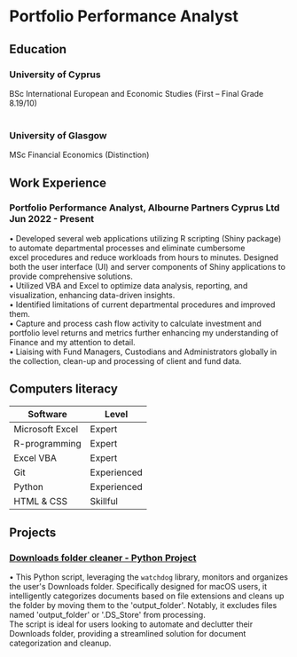 # Portfolio Performance Analyst

## Education

### University of Cyprus 
BSc International European and Economic Studies (First – Final Grade 8.19/10)
<br><br>
### University of Glasgow
MSc Financial Economics (Distinction)

## Work Experience

### Portfolio Performance Analyst, Albourne Partners Cyprus Ltd Jun 2022 - Present
• Developed several web applications utilizing R scripting (Shiny package) to automate departmental processes and eliminate cumbersome 
<br>
excel procedures and reduce workloads from hours to minutes. Designed both the user interface (UI) and server components of Shiny applications to provide comprehensive solutions.
<br>
• Utilized VBA and Excel to optimize data analysis, reporting, and visualization, enhancing data-driven insights.
<br>
• Identified limitations of current departmental procedures and improved them.
<br>
• Capture and process cash flow activity to calculate investment and portfolio level returns and metrics further enhancing my understanding of Finance and my attention to detail.
<br>
• Liaising with Fund Managers, Custodians and Administrators globally in the collection, clean-up and processing of client and fund data.

## Computers literacy

| Software | Level |
|----------|----------|
| Microsoft Excel | Expert |
| R-programming | Expert |
| Excel VBA | Expert |
| Git | Experienced |
| Python | Experienced |
| HTML & CSS | Skillful |

## Projects

### [Downloads folder cleaner - Python Project](https://github.com/kyrchris)

• This Python script, leveraging the `watchdog` library, monitors and organizes the user's Downloads folder. Specifically designed for macOS users, it intelligently categorizes documents based on file extensions and cleans up the folder by moving them to the 'output_folder'. Notably, it excludes files named 'output_folder' or '.DS_Store' from processing.
<br>
The script is ideal for users looking to automate and declutter their Downloads folder, providing a streamlined solution for document categorization and cleanup.
